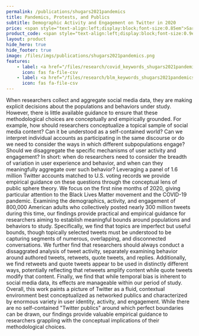 ```yaml
---
permalink: /publications/shugars2021pandemics
title: Pandemics, Protests, and Publics
subtitle: Demographic Activity and Engagement on Twitter in 2020
price: <span style="text-align:left;display:block;font-size:0.85em">Sarah Shugars, Adina Gitomer, Stefan McCabe, Ryan J. Gallagher, Kenneth Joseph, Nir Grinberg, Larissa Doroshenko, Brooke Foucault Welles, David Lazer</span>
product_code: <span style="text-align:left;display:block;font-size:0.9em">Forthcoming in Journal of Quantitative Description<span>:</span> Digital Media, 2021</span>
layout: product
hide_hero: true
hide_footer: true
image: /files/imgs/publications/shugars2021pandemics.png
features:
    - label: <a href="/files/research/covid_keywords_shugars2021pandemics.tsv">COVID-19 keywords list</a>
      icon: fas fa-file-csv
    - label: <a href="/files/research/blm_keywords_shugars2021pandemics.tsv">Racial justice keywords list</a>
      icon: fas fa-file-csv
---
```


When researchers collect and aggregate social media data, they are making explicit decisions about the populations and behaviors under study. However, there is little available guidance to ensure that these methodological choices are conceptually and empirically grounded. For example, how should researchers conceptualize a topical sample of social media content? Can it be understood as a self-contained world? Can we interpret individual accounts as participating in the same discourse or do we need to consider the ways in which different subpopulations engage? Should we disaggregate the specific mechanisms of user activity and engagement? In short: when do researchers need to consider the breadth of variation in user experience and behavior, and when can they meaningfully aggregate over such behavior? Leveraging a panel of 1.6 million Twitter accounts matched to U.S. voting records we provide empirical guidance on these questions through the conceptual lens of public sphere theory. We focus on the first nine months of 2020, giving particular attention to the Black Lives Matter movement and the COVID-19 pandemic. Examining the demographics, activity, and engagement of 800,000 American adults who collectively posted nearly 300 million tweets during this time, our findings provide practical and empirical guidance for researchers aiming to establish meaningful bounds around populations and behaviors to study. Specifically, we find that topics are imperfect but useful bounds, though topically selected tweets must be understood to be capturing segments of numerous, overlapping, and disconnected conversations. We further find that researchers should always conduct a dissaggrated analysis of tweet activity, separately examining behavior around authored tweets, retweets, quote tweets, and replies. Additionally, we find retweets and quote tweets appear to be used in distinctly different ways, potentially reflecting that retweets amplify content while quote tweets modify that content. Finally, we find that while temporal bias is inherent to social media data, its effects are manageable within our period of study. Overall, this work paints a picture of Twitter as a fluid, contextual environment best conceptualized as networked publics and characterized by enormous variety in user identity, activity, and engagement. While there are no self-contained "Twitter publics" around which perfect boundaries can be drawn, our findings provide valuable empirical guidance to researchers grappling with the conceptual implications of their methodological choices.
